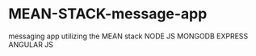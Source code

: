 # MEAN-STACK-message-app
messaging app utilizing the MEAN stack
NODE JS
MONGODB
EXPRESS 
ANGULAR JS
